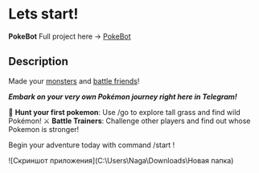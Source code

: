 # Lets start!
**PokeBot** Full project here -> [PokeBot](https://github.com/Funny203/M1L4)

## Description
Made your <ins>monsters</ins> and <ins>battle friends</ins>!

***Embark on your very own Pokémon journey right here in Telegram!***

🌿 **Hunt your first pokemon**: Use /go to explore tall grass and find wild Pokémon!
⚔️ **Battle Trainers**: Challenge other players and find out whose Pokemon is stronger!

Begin your adventure today with command /start !

![Скриншот приложения](C:\Users\Naga\Downloads\Новая папка)
